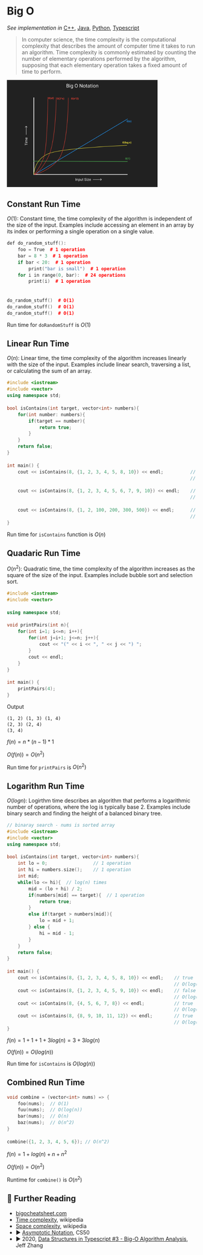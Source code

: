 # Big O

*See implementation in* [C++](../cpp/big-o.md), [Java](../java/big-o/README.md), [Python](../python/big-o.md), [Typescript](../typescript/big-o.md)

> In computer science, the time complexity is the computational complexity that describes the amount of computer time it takes to run an algorithm. Time complexity is commonly estimated by counting the number of elementary operations performed by the algorithm, supposing that each elementary operation takes a fixed amount of time to perform.

<img src="/concepts/general/basic-concepts/big-o-notation.png" width="400px"/>

## Constant Run Time

$O(1)$: Constant time, the time complexity of the algorithm is independent of the size of the input. Examples include accessing an element in an array by its index or performing a single operation on a single value.

```cpp
def do_random_stuff():
    foo = True  # 1 operation
    bar = 8 * 3  # 1 operation
    if bar < 20:  # 1 operation
        print("bar is small")  # 1 operation
    for i in range(0, bar):  # 24 operations
        print(i)  # 1 operation


do_random_stuff()  # O(1)
do_random_stuff()  # O(1)
do_random_stuff()  # O(1)
```

Run time for `doRandomStuff` is $O(1)$

## Linear Run Time

$O(n)$: Linear time, the time complexity of the algorithm increases linearly with the size of the input. Examples include linear search, traversing a list, or calculating the sum of an array.

```cpp
#include <iostream>
#include <vector>
using namespace std;

bool isContains(int target, vector<int> numbers){
    for(int number: numbers){
        if(target == number){
            return true;
        }
    }
    return false;
}

int main() {
    cout << isContains(8, {1, 2, 3, 4, 5, 8, 10}) << endl;          // 1
                                                                    // O(n)

    cout << isContains(8, {1, 2, 3, 4, 5, 6, 7, 9, 10}) << endl;    // 0
                                                                    // O(n)

    cout << isContains(8, {1, 2, 100, 200, 300, 500}) << endl;      // 0
                                                                    // O(n)
}
```

Run time for `isContains` function is $O(n)$

## Quadaric Run Time

$O(n^2)$: Quadratic time, the time complexity of the algorithm increases as the square of the size of the input. Examples include bubble sort and selection sort.

```cpp
#include <iostream>
#include <vector>

using namespace std;

void printPairs(int n){
    for(int i=1; i<=n; i++){
        for(int j=i+1; j<=n; j++){
            cout << "(" << i << ", " << j << ") ";
        }
        cout << endl;
    }
}

int main() {
    printPairs(4);
}
```

Output

```
(1, 2) (1, 3) (1, 4) 
(2, 3) (2, 4) 
(3, 4) 
```

$f(n) = n * (n-1) * 1$

$O(f(n)) = O(n^2)$

Run time for `printPairs` is $O(n^2)$

## Logarithm Run Time

$O(log n)$: Logirthm time describes an algorithm that performs a logarithmic number of operations, where the log is typically base 2. Examples include binary search and finding the height of a balanced binary tree.

```cpp
// binaray search - nums is sorted array
#include <iostream>
#include <vector>
using namespace std;

bool isContains(int target, vector<int> numbers){
    int lo = 0;                 // 1 operation 
    int hi = numbers.size();    // 1 operation
    int mid;
    while(lo <= hi){  // log(n) times
        mid = (lo + hi) / 2;
        if(numbers[mid] == target){  // 1 operation
            return true;
        }
        else if(target > numbers[mid]){
            lo = mid + 1;
        } else {
            hi = mid - 1;
        }
    }
    return false;
}

int main() {
    cout << isContains(8, {1, 2, 3, 4, 5, 8, 10}) << endl;    // true
                                                              // O(log(n))
    cout << isContains(8, {1, 2, 3, 4, 5, 9, 10}) << endl;    // false
                                                              // O(log(n))    
    cout << isContains(8, {4, 5, 6, 7, 8}) << endl;           // true
                                                              // O(log(n))
    cout << isContains(8, {8, 9, 10, 11, 12}) << endl;        // true
                                                              // O(log(n))
}
```

$f(n) = 1 + 1 + 1 + 3log(n)= 3 + 3log(n)$

$O(f(n)) = O(log(n))$

Run time for `isContains` is $O(log(n))$

## Combined Run Time

```cpp
void combine = (vector<int> nums) => {
    foo(nums);  // O(1)
    fuu(nums);  // O(log(n))
    bar(nums);  // O(n)
    baz(nums);  // O(n^2)
}

combine({1, 2, 3, 4, 5, 6}); // O(n^2)
```

$f(n) = 1 + log(n) + n + n^2$

$O(f(n)) = O(n^2)$

Runtime for `combine()` is $O(n^2)$

## 🔗 Further Reading

* [bigocheatsheet.com](https://www.bigocheatsheet.com/)
* [Time complexity](https://en.wikipedia.org/wiki/Time_complexity), wikipedia
* [Space complexity](https://en.wikipedia.org/wiki/Space_complexity), wikipedia
* ▶️ [Asymptotic Notation](https://www.youtube.com/watch?v=iOq5kSKqeR4&ab_channel=CS50), CS50
* ▶️ 2020, [Data Structures in Typescript #3 - Big-O Algorithm Analysis](https://www.youtube.com/watch?v=F2wwpDgoSoc&ab_channel=JeffZhang), Jeff Zhang
